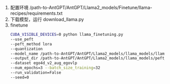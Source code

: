 1. 配置环境 /path-to-AntGPT/AntGPT/Llama2_models/Finetune/llama-recipes/requirements.txt
2. 下载模型，运行 download_llama.py
3. finetune
    ```bash
    CUDA_VISIBLE_DEVICES=0 python llama_finetuning.py 
    --use_peft 
    --peft_method lora 
    --quantization 
    --model_name /path-to-AntGPT/AntGPT/Llama2_models/llama_models/llama2/Llama-2-7b-hf 
    --output_dir /path-to-AntGPT/AntGPT/Llama2_models/llama_models/peft_ckpt/ego4d_v2_aug_egovlp/lora/7B_bs32 
    --dataset ego4d_v2_aug_egovlp 
    --num_epochs=3 --batch_size_training=32 
    --run_validation=False 
    --seed=0

